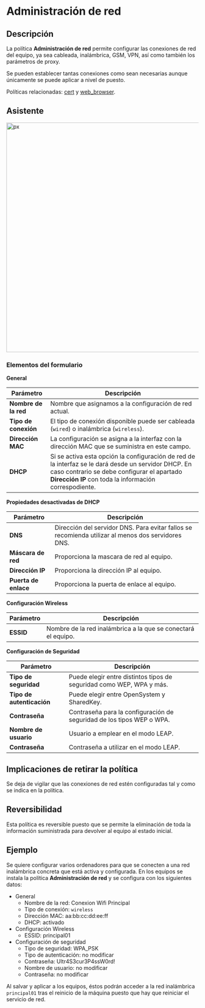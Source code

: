 # Administración de red #

## Descripción ##

La política **Administración de red** permite configurar las conexiones de red del equipo, ya sea cableada, inalámbrica, GSM, VPN, así como también los parámetros de proxy.

Se pueden establecer tantas conexiones como sean necesarias aunque únicamente se puede aplicar a nivel de puesto.

Políticas relacionadas: [cert](https://github.com/gecos-team/gecos-doc/wiki/Politicascert) y [web_browser](https://github.com/gecos-team/gecos-doc/wiki/Politicasweb_browser).

## Asistente ##

<img src="/gecos-team/gecos-doc/wiki/images/gecoscc-network.png" width="600" alt="px">

### Elementos del formulario ###

**General**

| Parámetro | Descripción |
| --------- | ----------- |
| **Nombre de la red** | Nombre que asignamos a la configuración de red actual. |
| **Tipo de conexión** | El tipo de conexión disponible puede ser cableada (`wired`) o inalámbrica (`wireless`). |
| **Dirección MAC** | La configuración se asigna a la interfaz con la dirección MAC que se suministra en este campo. |
| **DHCP** | Si se activa esta opción la configuración de red de la interfaz se le dará desde un servidor DHCP. En caso contrario se debe configurar el apartado **Dirección IP** con toda la información correspodiente. |

**Propiedades desactivadas de DHCP**

| Parámetro | Descripción |
| --------- | ----------- |
| **DNS** | Dirección del servidor DNS. Para evitar fallos se recomienda utilizar al menos dos servidores DNS. |
| **Máscara de red** | Proporciona la mascara de red al equipo. |
| **Dirección IP** | Proporciona la dirección IP al equipo. |
| **Puerta de enlace** | Proporciona la puerta de enlace al equipo. |

**Configuración Wireless**

| Parámetro | Descripción |
| --------- | ----------- |
| **ESSID** | Nombre de la red inalámbrica a la que se conectará el equipo. |

**Configuración de Seguridad**

| Parámetro | Descripción |
| --------- | ----------- |
| **Tipo de seguridad** | Puede elegir entre distintos tipos de seguridad como WEP, WPA y más. |
| **Tipo de autenticación** | Puede elegir entre OpenSystem y SharedKey. |
| **Contraseña** | Contraseña para la configuración de seguridad de los tipos WEP o WPA. |
| **Nombre de usuario** | Usuario a emplear en el modo LEAP. |
| **Contraseña** | Contraseña a utilizar en el modo LEAP. |

## Implicaciones de retirar la política ##

Se deja de vigilar que las conexiones de red estén configuradas tal y como se indica en la política.

## Reversibilidad ##

Esta política es reversible puesto que se permite la eliminación de toda la información suministrada para devolver al equipo al estado inicial.

## Ejemplo ##

Se quiere configurar varios ordenadores para que se conecten a una red inalámbrica concreta que está activa y configurada. En los equipos se instala la política **Administración de red** y se configura con los siguientes datos:

* General
	* Nombre de la red: Conexion Wifi Principal
	* Tipo de conexión: `wireless`
	* Dirección MAC: aa:bb:cc:dd:ee:ff
	* DHCP: activado
* Configuración Wireless
	* ESSID: principal01
* Configuración de seguridad
	* Tipo de seguridad: WPA_PSK
	* Tipo de autenticación: no modificar
	* Contraseña: Ultr4S3cur3P4ssW0rd!
	* Nombre de usuario: no modificar
	* Contraseña: no modificar

Al salvar y aplicar a los equipos, éstos podrán acceder a la red inalámbrica `principal01` tras el reinicio de la máquina puesto que hay que reiniciar el servicio de red.
